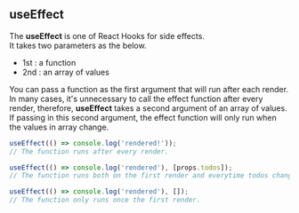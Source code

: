 ## useEffect

The <b>useEffect</b> is one of React Hooks for side effects.</br>
It takes two parameters as the below. </br>
 - 1st : a function </br>
 - 2nd : an array of values </br>

You can pass a function as the first argument that will run after each render.
In many cases, it's unnecessary to call the effect function after every render, therefore, <b>useEffect</b> takes a second argument of an array of values. If passing in this second argument, the effect function will only run when the values in array change.

````javascript
useEffect(() => console.log('rendered!'));
// The function runs after every render.

useEffect(() => console.log('rendered'), [props.todos]);
// The function runs both on the first render and everytime todos changes .

useEffect(() => console.log('rendered'), []);
// The function only runs once the first render.
````
